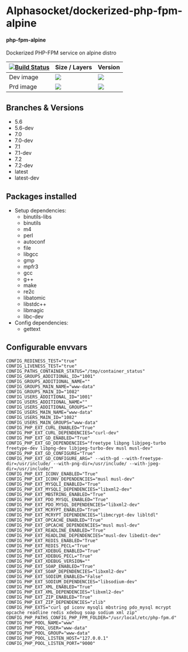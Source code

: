 # Alphasocket/dockerized-php-fpm-alpine
#### php-fpm-alpine
Dockerized PHP-FPM service on alpine distro


| [![Build Status](https://semaphoreci.com/api/v1/alphasocket/dockerized-php-fpm-alpine/branches/7.0-dev/badge.svg)](https://semaphoreci.com/alphasocket/dockerized-php-fpm-alpine) | Size / Layers | Version |
| ----- | ----- | ----- |
| Dev image | [![](https://images.microbadger.com/badges/image/03192859189254/dockerized-php-fpm-alpine:7.0-dev.svg)](https://microbadger.com/images/03192859189254/php-fpm-alpine:7.0-dev ) | [![](https://images.microbadger.com/badges/version/03192859189254/dockerized-php-fpm-alpine:7.0-dev.svg)](https://microbadger.com/images/03192859189254/php-fpm-alpine:7.0-dev) |
| Prd image | [![](https://images.microbadger.com/badges/image/alphasocket/php-fpm-alpine:7.0-dev.svg)](https://microbadger.com/images/alphasocket/php-fpm-alpine:7.0-dev ) | [![](https://images.microbadger.com/badges/version/alphasocket/php-fpm-alpine:7.0-dev.svg)](https://microbadger.com/images/alphasocket/php-fpm-alpine:7.0-dev) |

## Branches & Versions
- 5.6
- 5.6-dev
- 7.0
- 7.0-dev
- 7.1
- 7.1-dev
- 7.2
- 7.2-dev
- latest
- latest-dev


## Packages installed
- Setup dependencies:
  + binutils-libs
  + binutils
  + m4
  + perl
  + autoconf
  + file
  + libgcc
  + gmp
  + mpfr3
  + gcc
  + g++
  + make
  + re2c
  + libatomic
  + libstdc++
  + libmagic
  + libc-dev
- Config dependencies:
  + gettext


## Configurable envvars
~~~
CONFIG_REDINESS_TEST="true"
CONFIG_LIVENESS_TEST="true"
CONFIG_PATHS_CONTAINER_STATUS="/tmp/container_status"
CONFIG_GROUPS_ADDITIONAL_ID="1001"
CONFIG_GROUPS_ADDITIONAL_NAME=""
CONFIG_GROUPS_MAIN_NAME="www-data"
CONFIG_GROUPS_MAIN_ID="1082"
CONFIG_USERS_ADDITIONAL_ID="1001"
CONFIG_USERS_ADDITIONAL_NAME=""
CONFIG_USERS_ADDITIONAL_GROUPS=""
CONFIG_USERS_MAIN_NAME="www-data"
CONFIG_USERS_MAIN_ID="1082"
CONFIG_USERS_MAIN_GROUPS="www-data"
CONFIG_PHP_EXT_CURL_ENABLED="True"
CONFIG_PHP_EXT_CURL_DEPENDENCIES="curl-dev"
CONFIG_PHP_EXT_GD_ENABLED="True"
CONFIG_PHP_EXT_GD_DEPENDENCIES="freetype libpng libjpeg-turbo freetype-dev libpng-dev libjpeg-turbo-dev musl musl-dev"
CONFIG_PHP_EXT_GD_CONFIGURE="True"
CONFIG_PHP_EXT_GD_CONFIGURE_ARG=" --with-gd --with-freetype-dir=/usr/include/ --with-png-dir=/usr/include/ --with-jpeg-dir=/usr/include/"
CONFIG_PHP_EXT_ICONV_ENABLED="True"
CONFIG_PHP_EXT_ICONV_DEPENDENCIES="musl musl-dev"
CONFIG_PHP_EXT_MYSQLI_ENABLED="True"
CONFIG_PHP_EXT_MYSQLI_DEPENDENCIES="libxml2-dev"
CONFIG_PHP_EXT_MBSTRING_ENABLED="True"
CONFIG_PHP_EXT_PDO_MYSQL_ENABLED="True"
CONFIG_PHP_EXT_PDO_MYSQL_DEPENDENCIES="libxml2-dev"
CONFIG_PHP_EXT_MCRYPT_ENABLED="True"
CONFIG_PHP_EXT_MCRYPT_DEPENDENCIES="libmcrypt-dev libltdl"
CONFIG_PHP_EXT_OPCACHE_ENABLED="True"
CONFIG_PHP_EXT_OPCACHE_DEPENDENCIES="musl musl-dev"
CONFIG_PHP_EXT_READLINE_ENABLED="True"
CONFIG_PHP_EXT_READLINE_DEPENDENCIES="musl-dev libedit-dev"
CONFIG_PHP_EXT_REDIS_ENABLED="True"
CONFIG_PHP_EXT_REDIS_PECL="True"
CONFIG_PHP_EXT_XDEBUG_ENABLED="True"
CONFIG_PHP_EXT_XDEBUG_PECL="True"
CONFIG_PHP_EXT_XDEBUG_VERSION=""
CONFIG_PHP_EXT_SOAP_ENABLED="True"
CONFIG_PHP_EXT_SOAP_DEPENDENCIES="libxml2-dev"
CONFIG_PHP_EXT_SODIUM_ENABLED="False"
CONFIG_PHP_EXT_SODIUM_DEPENDENCIES="libsodium-dev"
CONFIG_PHP_EXT_XML_ENABLED="True"
CONFIG_PHP_EXT_XML_DEPENDENCIES="libxml2-dev"
CONFIG_PHP_EXT_ZIP_ENABLED="True"
CONFIG_PHP_EXT_ZIP_DEPENDENCIES="zlib"
CONFIG_PHP_EXTS="curl gd iconv mysqli mbstring pdo_mysql mcrypt opcache readline redis xdebug soap sodium xml zip"
CONFIG_PHP_PATHS_CONFIG_PHP_FPM_FOLDER="/usr/local/etc/php-fpm.d"
CONFIG_PHP_POOL_NAME="www"
CONFIG_PHP_POOL_USER="www-data"
CONFIG_PHP_POOL_GROUP="www-data"
CONFIG_PHP_POOL_LISTEN_HOST="127.0.0.1"
CONFIG_PHP_POOL_LISTEN_PORT="9000"
~~~
